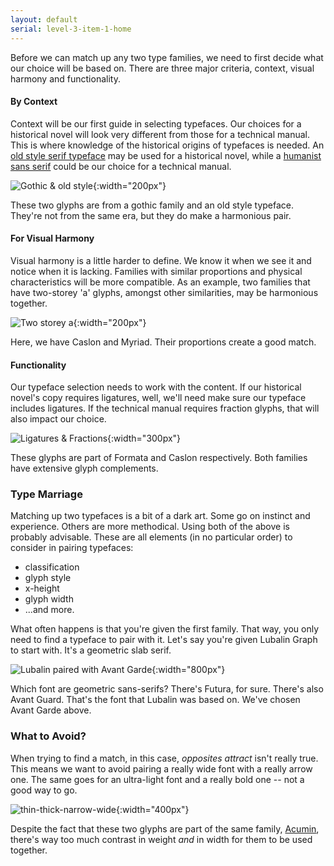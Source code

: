 ```yaml
---
layout: default
serial: level-3-item-1-home
---
```

Before we can match up any two type families, we need to first decide what our choice will be based on. There are three major criteria, context, visual harmony and functionality.

#### By Context

Context will be our first guide in selecting typefaces. Our choices for a historical novel will look very different from those for a technical manual. This is where knowledge of the historical origins of typefaces is needed. An [old style serif typeface]({{site.baseurl}}/type-3/poster/classification-categories.html#old-style) may be used for a historical novel, while a [humanist sans serif]({{site.baseurl}}/type-3/poster/classification-categories.html#sans-serif) could be our choice for a technical manual.

![Gothic & old style]({{site.url}}/svg/gothic-old-style.svg "Gothic & old style"){:width="200px"}

These two glyphs are from a gothic family and an old style typeface. They're not from the same era, but they do make a harmonious pair.

#### For Visual Harmony

Visual harmony is a little harder to define. We know it when we see it and notice when it is lacking. Families with similar proportions and physical characteristics will be more compatible. As an example, two families that have two-storey 'a' glyphs, amongst other similarities, may be harmonious together.

![Two storey a]({{site.url}}/svg/two-storey-a.svg "Two storey a"){:width="200px"}

Here, we have Caslon and Myriad. Their proportions create a good match.

#### Functionality

Our typeface selection needs to work with the content. If our historical novel's copy requires ligatures, well, we'll need make sure our typeface includes ligatures. If the technical manual requires fraction glyphs, that will also impact our choice.

![Ligatures & Fractions]({{site.url}}/svg/ligature-fraction.svg "Ligatures & Fractions"){:width="300px"}

These glyphs are part of Formata and Caslon respectively. Both families have extensive glyph complements.

### Type Marriage

Matching up two typefaces is a bit of a dark art. Some go on instinct and experience. Others are more methodical. Using both of the above is probably advisable. These are all elements (in no particular order) to consider in pairing typefaces:

<ul class="hasBullets">
	<li>classification</li>
	<li>glyph style</li>
	<li>x-height</li>
	<li>glyph width</li>
	<li>...and more.</li>
</ul>

What often happens is that you're given the first family. That way, you only need to find a typeface to pair with it. Let's say you're given Lubalin Graph to start with. It's a geometric slab serif.

![Lubalin paired with Avant Garde]({{site.url}}/svg/lubalin-avant-garde-pairing.svg "Lubalin paired with Avant Garde"){:width="800px"}

Which font are geometric sans-serifs? There's Futura, for sure. There's also Avant Guard. That's the font that Lubalin was based on. We've chosen Avant Garde above.

### What to Avoid?

When trying to find a match, in this case, *opposites attract* isn't really true. This means we want to avoid pairing a really wide font with a really arrow one. The same goes for an ultra-light font and a really bold one -- not a good way to go.

![thin-thick-narrow-wide]({{site.url}}/svg/thin-thick-narrow-wide.svg "thin-thick-narrow-wide"){:width="400px"}

Despite the fact that these two glyphs are part of the same family, [Acumin](https://acumin.typekit.com), there's way too much contrast in weight *and* in width for them to be used together.
